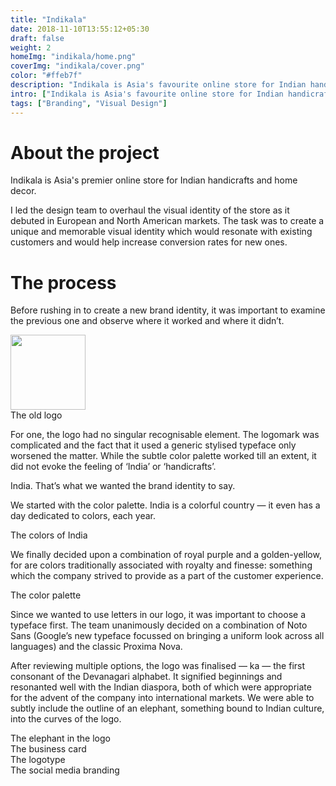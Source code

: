 ```yaml
---
title: "Indikala"
date: 2018-11-10T13:55:12+05:30
draft: false
weight: 2
homeImg: "indikala/home.png"
coverImg: "indikala/cover.png"
color: "#ffeb7f"
description: "Indikala is Asia's favourite online store for Indian handicrafts and home decor."
intro: ["Indikala is Asia's favourite online store for Indian handicrafts and home decor."]
tags: ["Branding", "Visual Design"]
---
```


# About the project

Indikala is Asia's premier online store for Indian handicrafts and home decor.

I led the design team to overhaul the visual identity of the store as it debuted in European and North American markets. The task was to create a unique and memorable visual identity which would resonate with existing customers and would help increase conversion rates for new ones.

# The process

Before rushing in to create a new brand identity, it was important to examine the previous one and observe where it worked and where it didn’t.

<div class="centered image-container small">
    <div class="row">
        <div class="img-col col-xs-12 col-md-12">
            <img src="/img/indikala/1.png" alt="" style="width:120px;margin:0 auto;">
        </div>
    </div>
    <span class="image-caption">The old logo</span>
</div>

For one, the logo had no singular recognisable element. The logomark was complicated and the fact that it used a generic stylised typeface only worsened the matter. While the subtle color palette worked till an extent, it did not evoke the feeling of ‘India’ or ‘handicrafts’.

India. That’s what we wanted the brand identity to say.

We started with the color palette. India is a colorful country — it even has a day dedicated to colors, each year.

<div class="centered image-container">
    <div class="row">
        <div class="img-col col-xs-12 col-md-12">
            <img src="/img/indikala/2.gif" alt="">
        </div>
    </div>
    <span class="image-caption">The colors of India</span>
</div>

We finally decided upon a combination of royal purple and a golden-yellow, for are colors traditionally associated with royalty and finesse: something which the company strived to provide as a part of the customer experience.

<div class="centered image-container small">
    <div class="row">
        <div class="img-col col-xs-12 col-md-12">
            <img src="/img/indikala/3.png" alt="">
        </div>
    </div>
    <span class="image-caption">The color palette</span>
</div>


Since we wanted to use letters in our logo, it was important to choose a typeface first. The team unanimously decided on a combination of Noto Sans (Google’s new typeface focussed on bringing a uniform look across all languages) and the classic Proxima Nova.

After reviewing multiple options, the logo was finalised — ka — the first consonant of the Devanagari alphabet. It signified beginnings and resonanted well with the Indian diaspora, both of which were appropriate for the advent of the company into international markets. We were able to subtly include the outline of an elephant, something bound to Indian culture, into the curves of the logo.

<div class="centered image-container">
    <div class="row">
        <div class="img-col col-xs-12 col-md-12">
            <img src="/img/indikala/4.png" alt="">
        </div>
    </div>
    <span class="image-caption">The elephant in the logo</span>
</div>

<div class="centered image-container">
    <div class="row">
        <div class="img-col col-xs-12 col-md-12">
            <img src="/img/indikala/5.png" alt="">
        </div>
    </div>
    <span class="image-caption">The business card</span>
</div>
<div class="centered image-container">
    <div class="row">
        <div class="img-col col-xs-12 col-md-12">
            <img src="/img/indikala/6.png" alt="">
        </div>
    </div>
    <span class="image-caption">The logotype</span>
</div>
<div class="centered image-container">
    <div class="row">
        <div class="img-col col-xs-12 col-md-12">
            <img src="/img/indikala/7.png" alt="">
        </div>
    </div>
    <span class="image-caption">The social media branding</span>
</div>

